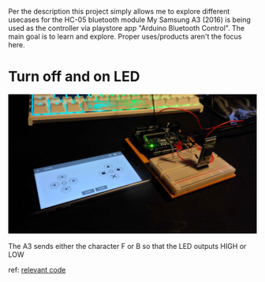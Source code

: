 Per the description this project simply allows me to explore different usecases for the HC-05 bluetooth module
My Samsung A3 (2016) is being used as the controller via playstore app "Arduino Bluetooth Control". The main goal is to learn and explore. Proper uses/products aren't the focus here.

# Turn off and on LED
![Setup for project](BT_ARD_LED.jpg)

The A3 sends either the character F or B so that the LED outputs HIGH or LOW

ref: [relevant code](BluetoothLed.ino)
